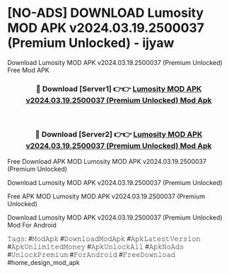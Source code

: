# [NO-ADS] DOWNLOAD Lumosity MOD APK v2024.03.19.2500037 (Premium Unlocked) - ijyaw
Download Lumosity MOD APK v2024.03.19.2500037 (Premium Unlocked) Free Mod APK

<div align="center">
<h3>🔴 Download [Server1] 👉👉 <a href="https://apk-comot.site?title=Lumosity_MOD_APK_v2024.03.19.2500037_(Premium_Unlocked)">Lumosity MOD APK v2024.03.19.2500037 (Premium Unlocked) Mod Apk</a></h3><br>

<h3>🔴 Download [Server2] 👉👉 <a href="https://apk-comot.site?title=Lumosity_MOD_APK_v2024.03.19.2500037_(Premium_Unlocked)">Lumosity MOD APK v2024.03.19.2500037 (Premium Unlocked) Mod Apk</a></h3>
</div>


Free Download APK MOD Lumosity MOD APK v2024.03.19.2500037 (Premium Unlocked)

Download Lumosity MOD APK v2024.03.19.2500037 (Premium Unlocked) 

Free APK MOD Lumosity MOD APK v2024.03.19.2500037 (Premium Unlocked) 

Download Lumosity MOD APK v2024.03.19.2500037 (Premium Unlocked) Mod For Android

𝚃𝚊𝚐𝚜: #𝙼𝚘𝚍𝙰𝚙𝚔 #𝙳𝚘𝚠𝚗𝚕𝚘𝚊𝚍𝙼𝚘𝚍𝙰𝚙𝚔 #𝙰𝚙𝚔𝙻𝚊𝚝𝚎𝚜𝚝𝚅𝚎𝚛𝚜𝚒𝚘𝚗 #𝙰𝚙𝚔𝚄𝚗𝚕𝚒𝚖𝚒𝚝𝚎𝚍𝙼𝚘𝚗𝚎𝚢 #𝙰𝚙𝚔𝚄𝚗𝚕𝚘𝚌𝚔𝙰𝚕𝚕 #𝙰𝚙𝚔𝙽𝚘𝙰𝚍𝚜 #𝚄𝚗𝚕𝚘𝚌𝚔𝙿𝚛𝚎𝚖𝚒𝚞𝚖 #𝙵𝚘𝚛𝙰𝚗𝚍𝚛𝚘𝚒𝚍 #𝙵𝚛𝚎𝚎𝙳𝚘𝚠𝚗𝚕𝚘𝚊𝚍 #home_design_mod_apk